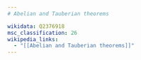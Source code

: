 ```yaml
---
# Abelian and Tauberian theorems

wikidata: Q2376918
msc_classification: 26
wikipedia_links:
  - "[[Abelian and Tauberian theorems]]"
---
```

